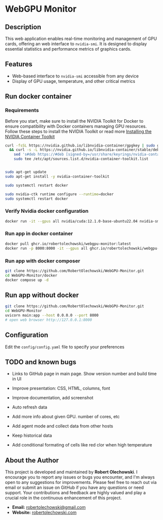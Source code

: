 # WebGPU Monitor

## Description
This web application enables real-time monitoring and management of GPU cards, offering an web interface to `nvidia-smi`.
It is designed to display essential statistics and performance metrics of graphics cards.

## Features
- Web-based interface to `nvidia-smi` accessible from any device
- Display of GPU usage, temperature, and other critical metrics

## Run docker container
### Requirements
Before you start, make sure to install the NVIDIA Toolkit for Docker to ensure compatibility with Docker containers managing GPU resources. 
Follow these steps to install the NVIDIA Toolkit or read more [Installing the NVIDIA Container Toolkit](https://docs.nvidia.com/datacenter/cloud-native/container-toolkit/latest/install-guide.html)

```bash
curl -fsSL https://nvidia.github.io/libnvidia-container/gpgkey | sudo gpg --dearmor -o /usr/share/keyrings/nvidia-container-toolkit-keyring.gpg \
  && curl -s -L https://nvidia.github.io/libnvidia-container/stable/deb/nvidia-container-toolkit.list | \
    sed 's#deb https://#deb [signed-by=/usr/share/keyrings/nvidia-container-toolkit-keyring.gpg] https://#g' | \
    sudo tee /etc/apt/sources.list.d/nvidia-container-toolkit.list


sudo apt-get update
sudo apt-get install -y nvidia-container-toolkit

sudo systemctl restart docker
```

```bash
sudo nvidia-ctk runtime configure --runtime=docker
sudo systemctl restart docker
```

### Verify Nvidia docker configuration
```bash
docker run -it --gpus all nvidia/cuda:12.1.0-base-ubuntu22.04 nvidia-smi
```

### Run app in docker container
```bash
docker pull ghcr.io/robertolechowski/webgpu-monitor:latest
docker run -p 8000:8000 -it --gpus all ghcr.io/robertolechowski/webgpu-monitor:latest
```

### Run app with docker composer
```bash
git clone https://github.com/RobertOlechowski/WebGPU-Monitor.git
cd WebGPU-Monitor/docker
docker compose up -d
```

## Run app without docker
```bash
git clone https://github.com/RobertOlechowski/WebGPU-Monitor.git
cd WebGPU-Monitor
uvicorn main:app --host 0.0.0.0 --port 8000
# open web browser http://127.0.0.1:8000
```

## Configuration
Edit the `config/config.yaml` file to specify your preferences

## TODO and known bugs
 - Links to GitHub page in main page. Show version number and build time in UI
 - Improve presentation: CSS, HTML, columns, font
 - Improve documentation, add screenshot

 - Auto refresh data
 - Add more info about given GPU. number of cores, etc
 - Add agent mode and collect data from other hosts
 - Keep historical data
 - Add conditional formating of cells like red clor when high temperature


## About the Author
This project is developed and maintained by **Robert Olechowski**. 
I encourage you to report any issues or bugs you encounter, and I'm always open to any suggestions for improvements. 
Please feel free to reach out via email or submit an issue on GitHub if you have any questions or need support. 
Your contributions and feedback are highly valued and play a crucial role in the continuous enhancement of this project.

- **Email:** [robertolechowski@gmail.com](mailto:robertolechowski@gmail.com)
- **Website:** [robertolechowski.com](https://robertolechowski.com/)

